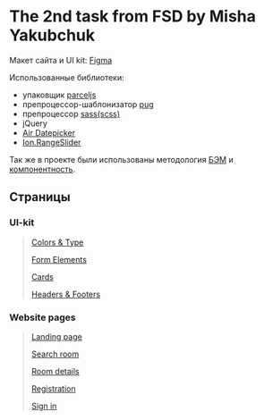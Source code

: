 The 2nd task from FSD by Misha Yakubchuk
=====================

Макет сайта и UI kit: [Figma](https://www.figma.com/file/MumYcKVk9RkKZEG6dR5E3A/)

Использованные библиотеки:
- упаковщик [parceljs](https://en.parceljs.org/)
- препроцессор-шаблонизатор [pug](https://gist.github.com/neretin-trike/53aff5afb76153f050c958b82abd9228)
- препроцессор [sass(scss)](https://sass-lang.com/)
- jQuery
- [Air Datepicker](http://t1m0n.name/air-datepicker/docs/index-ru.html)
- [Ion.RangeSlider](http://ionden.com/a/plugins/ion.rangeSlider/start.html)

Так же в проекте были использованы методология [БЭМ](https://ru.bem.info/methodology/quick-start/) и [компонентность](https://fullstack-development.gitbook.io/learn/komponentnaya-arkhitektura). 
## Страницы

### UI-kit
>[Colors & Type](https://fanmanutd.github.io/The-2nd-task-by-Misha-Yakubchuk/output/colors-type/colors-type.html)
>
>[Form Elements](https://fanmanutd.github.io/The-2nd-task-by-Misha-Yakubchuk/output/form-elements/form-elements.html)
>
>[Cards](https://fanmanutd.github.io/The-2nd-task-by-Misha-Yakubchuk/output/cards/cards.html)
>
>[Headers & Footers](https://fanmanutd.github.io/The-2nd-task-by-Misha-Yakubchuk/output/headers-footers/headers-footers.html)

### Website pages
>[Landing page](https://fanmanutd.github.io/The-2nd-task-by-Misha-Yakubchuk/output/landing-page/landing-page.html)
>
>[Search room](https://fanmanutd.github.io/The-2nd-task-by-Misha-Yakubchuk/output/search-room/search-room.html)
>
>[Room details](https://fanmanutd.github.io/The-2nd-task-by-Misha-Yakubchuk/output/room-details/room-details.html)
>
>[Registration](https://fanmanutd.github.io/The-2nd-task-by-Misha-Yakubchuk/output/registration/registration.html)
>
>[Sign in](https://fanmanutd.github.io/The-2nd-task-by-Misha-Yakubchuk/output/sign-in/sign-in.html)

